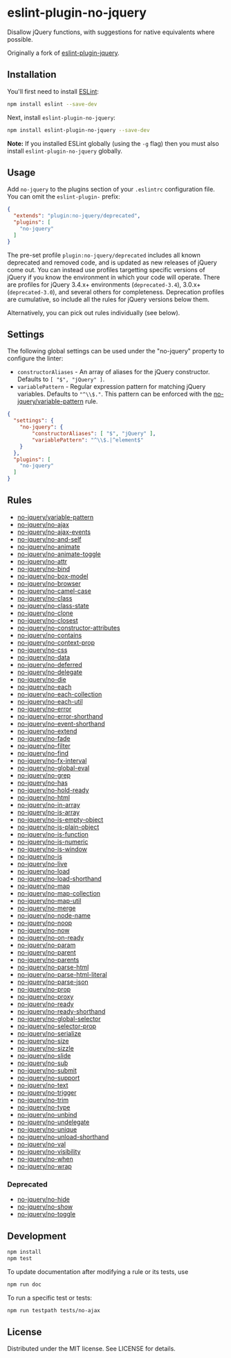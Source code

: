 # eslint-plugin-no-jquery

Disallow jQuery functions, with suggestions for native equivalents where possible.

Originally a fork of [eslint-plugin-jquery](https://github.com/dgraham/eslint-plugin-jquery/).

## Installation

You'll first need to install [ESLint](http://eslint.org):

```sh
npm install eslint --save-dev
```

Next, install `eslint-plugin-no-jquery`:

```sh
npm install eslint-plugin-no-jquery --save-dev
```

**Note:** If you installed ESLint globally (using the `-g` flag) then you must also install `eslint-plugin-no-jquery` globally.

## Usage

Add `no-jquery` to the plugins section of your `.eslintrc` configuration file. You can omit the `eslint-plugin-` prefix:

```json
{
  "extends": "plugin:no-jquery/deprecated",
  "plugins": [
    "no-jquery"
  ]
}
```

The pre-set profile `plugin:no-jquery/deprecated` includes all known deprecated and removed code, and is updated as new releases of jQuery come out. You can instead use profiles targetting specific versions of jQuery if you know the environment in which your code will operate. There are profiles for jQuery 3.4.x+ environments (`deprecated-3.4`), 3.0.x+ (`deprecated-3.0`), and several others for completeness. Deprecation profiles are cumulative, so include all the rules for jQuery versions below them.

Alternatively, you can pick out rules individually (see below).

## Settings

The following global settings can be used under the "no-jquery" property to configure the linter:

* `constructorAliases` - An array of aliases for the jQuery constructor. Defaults to `[ "$", "jQuery" ]`.
* `variablePattern` - Regular expression pattern for matching jQuery variables. Defaults to `"^\\$."`. This pattern can be enforced with the [no-jquery/variable-pattern](docs/variable-pattern.md) rule.

```json
{
  "settings": {
    "no-jquery": {
        "constructorAliases": [ "$", "jQuery" ],
        "variablePattern": "^\\$.|^element$"
    }
  },
  "plugins": [
    "no-jquery"
  ]
}
```

## Rules

* [no-jquery/variable-pattern](docs/variable-pattern.md)
* [no-jquery/no-ajax](docs/no-ajax.md)
* [no-jquery/no-ajax-events](docs/no-ajax-events.md)
* [no-jquery/no-and-self](docs/no-and-self.md)
* [no-jquery/no-animate](docs/no-animate.md)
* [no-jquery/no-animate-toggle](docs/no-animate-toggle.md)
* [no-jquery/no-attr](docs/no-attr.md)
* [no-jquery/no-bind](docs/no-bind.md)
* [no-jquery/no-box-model](docs/no-box-model.md)
* [no-jquery/no-browser](docs/no-browser.md)
* [no-jquery/no-camel-case](docs/no-camel-case.md)
* [no-jquery/no-class](docs/no-class.md)
* [no-jquery/no-class-state](docs/no-class-state.md)
* [no-jquery/no-clone](docs/no-clone.md)
* [no-jquery/no-closest](docs/no-closest.md)
* [no-jquery/no-constructor-attributes](docs/no-constructor-attributes.md)
* [no-jquery/no-contains](docs/no-contains.md)
* [no-jquery/no-context-prop](docs/no-context-prop.md)
* [no-jquery/no-css](docs/no-css.md)
* [no-jquery/no-data](docs/no-data.md)
* [no-jquery/no-deferred](docs/no-deferred.md)
* [no-jquery/no-delegate](docs/no-delegate.md)
* [no-jquery/no-die](docs/no-die.md)
* [no-jquery/no-each](docs/no-each.md)
* [no-jquery/no-each-collection](docs/no-each-collection.md)
* [no-jquery/no-each-util](docs/no-each-util.md)
* [no-jquery/no-error](docs/no-error.md)
* [no-jquery/no-error-shorthand](docs/no-error-shorthand.md)
* [no-jquery/no-event-shorthand](docs/no-event-shorthand.md)
* [no-jquery/no-extend](docs/no-extend.md)
* [no-jquery/no-fade](docs/no-fade.md)
* [no-jquery/no-filter](docs/no-filter.md)
* [no-jquery/no-find](docs/no-find.md)
* [no-jquery/no-fx-interval](docs/no-fx-interval.md)
* [no-jquery/no-global-eval](docs/no-global-eval.md)
* [no-jquery/no-grep](docs/no-grep.md)
* [no-jquery/no-has](docs/no-has.md)
* [no-jquery/no-hold-ready](docs/no-hold-ready.md)
* [no-jquery/no-html](docs/no-html.md)
* [no-jquery/no-in-array](docs/no-in-array.md)
* [no-jquery/no-is-array](docs/no-is-array.md)
* [no-jquery/no-is-empty-object](docs/no-is-empty-object.md)
* [no-jquery/no-is-plain-object](docs/no-is-plain-object.md)
* [no-jquery/no-is-function](docs/no-is-function.md)
* [no-jquery/no-is-numeric](docs/no-is-numeric.md)
* [no-jquery/no-is-window](docs/no-is-window.md)
* [no-jquery/no-is](docs/no-is.md)
* [no-jquery/no-live](docs/no-live.md)
* [no-jquery/no-load](docs/no-load.md)
* [no-jquery/no-load-shorthand](docs/no-load-shorthand.md)
* [no-jquery/no-map](docs/no-map.md)
* [no-jquery/no-map-collection](docs/no-map-collection.md)
* [no-jquery/no-map-util](docs/no-map-util.md)
* [no-jquery/no-merge](docs/no-merge.md)
* [no-jquery/no-node-name](docs/no-node-name.md)
* [no-jquery/no-noop](docs/no-noop.md)
* [no-jquery/no-now](docs/no-now.md)
* [no-jquery/no-on-ready](docs/no-on-ready.md)
* [no-jquery/no-param](docs/no-param.md)
* [no-jquery/no-parent](docs/no-parent.md)
* [no-jquery/no-parents](docs/no-parents.md)
* [no-jquery/no-parse-html](docs/no-parse-html.md)
* [no-jquery/no-parse-html-literal](docs/no-parse-html-literal.md)
* [no-jquery/no-parse-json](docs/no-parse-json.md)
* [no-jquery/no-prop](docs/no-prop.md)
* [no-jquery/no-proxy](docs/no-proxy.md)
* [no-jquery/no-ready](docs/no-ready.md)
* [no-jquery/no-ready-shorthand](docs/no-ready-shorthand.md)
* [no-jquery/no-global-selector](docs/no-global-selector.md)
* [no-jquery/no-selector-prop](docs/no-selector-prop.md)
* [no-jquery/no-serialize](docs/no-serialize.md)
* [no-jquery/no-size](docs/no-size.md)
* [no-jquery/no-sizzle](docs/no-sizzle.md)
* [no-jquery/no-slide](docs/no-slide.md)
* [no-jquery/no-sub](docs/no-sub.md)
* [no-jquery/no-submit](docs/no-submit.md)
* [no-jquery/no-support](docs/no-support.md)
* [no-jquery/no-text](docs/no-text.md)
* [no-jquery/no-trigger](docs/no-trigger.md)
* [no-jquery/no-trim](docs/no-trim.md)
* [no-jquery/no-type](docs/no-type.md)
* [no-jquery/no-unbind](docs/no-unbind.md)
* [no-jquery/no-undelegate](docs/no-undelegate.md)
* [no-jquery/no-unique](docs/no-unique.md)
* [no-jquery/no-unload-shorthand](docs/no-unload-shorthand.md)
* [no-jquery/no-val](docs/no-val.md)
* [no-jquery/no-visibility](docs/no-visibility.md)
* [no-jquery/no-when](docs/no-when.md)
* [no-jquery/no-wrap](docs/no-wrap.md)

### Deprecated
* [no-jquery/no-hide](docs/no-hide.md)
* [no-jquery/no-show](docs/no-show.md)
* [no-jquery/no-toggle](docs/no-toggle.md)

## Development

```sh
npm install
npm test
```

To update documentation after modifying a rule or its tests, use

```sh
npm run doc
```

To run a specific test or tests:

```sh
npm run testpath tests/no-ajax
```

## License

Distributed under the MIT license. See LICENSE for details.

